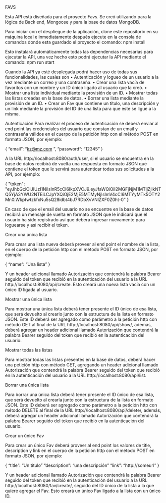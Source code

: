 FAVS

Esta API está diseñada para el proyecto Favs. Se creó utilizando para la lógica de Back end, Mongoose y para la base de datos MongoDB.

Para iniciar con el despliegue de la aplicación, clone este repositorio en su máquina local e inmediatamente después ejecute en la consola de comandos donde esta guardado el proyecto el comando:
npm install

Esto instalará automáticamente todas las dependencias necesarias para ejecutar la API, una vez hecho esto podrá ejecutar la API mediante el comando:
npm run start

Cuando la API ya esté desplegada podrá hacer uso de todas sus funcionalidades, las cuales son
• Autenticación y logueo de un usuario a la vez mediante un correo y una contraseña.
• Crear una lista vacía de favoritos con un nombre y un ID único ligado al usuario que la creó.
• Mostrar una lista individual mediante la provisión de un ID.
• Mostrar todas las listas creadas en la base de datos.
• Borrar una lista mediante la provisión de un ID.
• Crear un Fav que contiene un título, una descripción y un link mediante la provisión del ID de una lista para que este se ligue a la misma.

Autenticación
Para realizar el proceso de autenticación se deberá enviar al end point las credenciales del usuario que constan de un email y contraseña válidos en el cuerpo de la petición http con el método POST en formato JSON, por ejemplo:

{
“email”: “kz@mz.com ”,
“password”: “12345”
}

A la URL http://localhost:8080/auth/user, si el usuario se encuentra en la base de datos recibirá de vuelta una respuesta en formato JSON que contiene el token que le servirá para autenticar todas sus solicitudes a la API, por ejemplo:

{
"token":
"eyJhbGciOiJIUzI1NiIsInR5cCI6IkpXVCJ9.eyJfaWQiOiI2MGFjNjM1MTljZjlkNTQ5YjA3YWU2NTEiLCJpYXQiOjE2MjE5MTMyNjIsImV4cCI6MTYyMTk5OTY2Mn0.WkptwtzkfxNu5sQ28idbt4bJ7RDbXvVNlZXF0Z0ht-0"
}

En caso de que el email del usuario no se encuentre en la base de datos recibirá un mensaje de vuelta en formato JSON que le indicará que el usuario ha sido registrado así que deberá ingresar nuevamente para loguearse y así recibir el token.

Crear una única lista

Para crear una lista nueva deberá proveer al end point el nombre de la lista, en el cuerpo de la petición http con el método POST en formato JSON, por ejemplo:

{
“name”: “Una lista”
}

Y un header adicional llamado Autorización que contendrá la palabra Bearer seguido del token que recibió en la autenticación del usuario a la URL http://localhost:8080/api/create. Esto creará una nueva lista vacía con un único ID ligada al usuario.

Mostrar una única lista

Para mostrar una única lista deberá tener presente el ID único de esa lista, que será devuelto al crearlo junto con la estructura de la lista en formato JSON. Este ID deberá ser agregado como parámetro a la petición http con método GET al final de la URL http://localhost:8080/api/show/, además, deberá agregar un header adicional llamado Autorización que contendrá la palabra Bearer seguido del token que recibió en la autenticación del usuario.

Mostrar todas las listas

Para mostrar todas las listas presentes en la base de datos, deberá hacer una petición http con método GET, agregando un header adicional llamado Autorización que contendrá la palabra Bearer seguido del token que recibió en la autenticación del usuario a la URL http://localhost:8080/api/list.

Borrar una única lista

Para borrar una única lista deberá tener presente el ID único de esa lista, que será devuelto al crearla junto con la estructura de la lista en formato JSON. Este ID deberá ser agregado como parámetro a la petición http con método DELETE al final de la URL http://localhost:8080/api/delete/, además, deberá agregar un header adicional llamado Autorización que contendrá la palabra Bearer seguido del token que recibió en la autenticación del usuario.

Crear un único Fav

Para crear un único Fav deberá proveer al end point los valores de title, description y link en el cuerpo de la petición http con el método POST en formato JSON, por ejemplo:

{
“title”: “Un título”
“description”: “una descripción”
“link”: “http://someurl”
}

Y un header adicional llamado Autorización que contendrá la palabra Bearer seguido del token que recibió en la autenticación del usuario a la URL http://localhost:8080/fav/create/, seguido del ID único de la lista a la que quiere agregar el Fav. Esto creará un único Fav ligado a la lista con un único ID.
